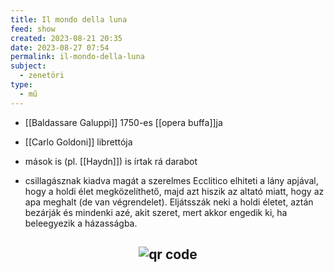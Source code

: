```yaml
---
title: Il mondo della luna
feed: show
created: 2023-08-21 20:35
date: 2023-08-27 07:54
permalink: il-mondo-della-luna
subject:
  - zenetöri
type:
  - mű
---
```


- [[Baldassare Galuppi]] 1750-es [[opera buffa]]ja
- [[Carlo Goldoni]] librettója
- mások is (pl. [[Haydn]]) is írtak rá darabot

- csillagásznak kiadva magát a szerelmes Ecclitico elhiteti a lány apjával, hogy a holdi élet megközelíthető, majd azt hiszik az altató miatt, hogy az apa meghalt (de van végrendelet). Eljátsszák neki a holdi életet, aztán bezárják és mindenki azé, akit szeret, mert akkor engedik ki, ha beleegyezik a házasságba.



## <p style="text-align: center;"><img src="https://chart.googleapis.com/chart?cht=qr&chl=https://notes.andrasdenes.com/il-mondo-della-luna&chs=180x180&choe=UTF-8&chld=L|2" alt="qr code"></p>

